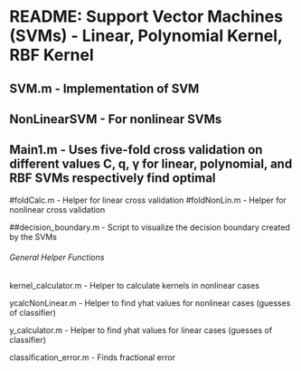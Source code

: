 # README: Support Vector Machines (SVMs) - Linear, Polynomial Kernel, RBF Kernel

## SVM.m - Implementation of SVM
## NonLinearSVM - For nonlinear SVMs

## Main1.m - Uses five-fold cross validation on different values C, q, γ for linear, polynomial, and RBF SVMs respectively find optimal
#foldCalc.m - Helper for linear cross validation
#foldNonLin.m - Helper for nonlinear cross validation

##decision_boundary.m - Script to visualize the decision boundary created by the SVMs

###### General Helper Functions
kernel_calculator.m - Helper to calculate kernels in nonlinear cases

ycalcNonLinear.m - Helper to find yhat values for nonlinear cases (guesses of classifier)

y_calculator.m - Helper to find yhat values for linear cases (guesses of classifier)

classification_error.m - Finds fractional error
